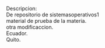 Descripcion:
<br>
De repositorio de sistemasoperativos1
<br>
material de prueba de la materia.
<br>
otra modificaccion.
<br>
Ecuador.
<br>
Quito.

